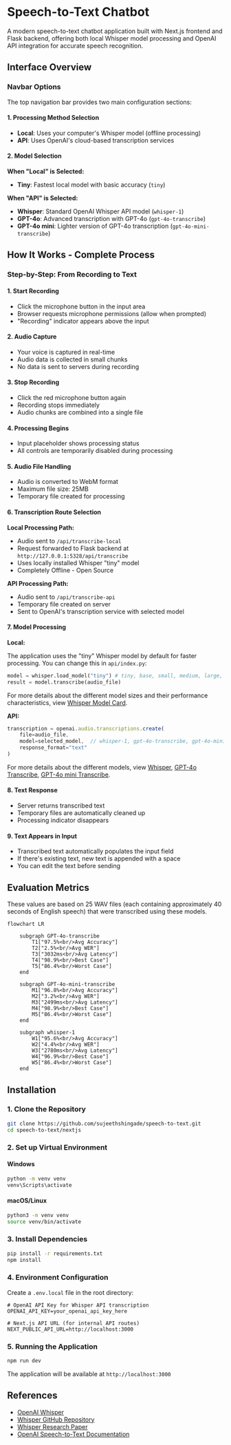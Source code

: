 # Speech-to-Text Chatbot

A modern speech-to-text chatbot application built with Next.js frontend and Flask backend, offering both local Whisper model processing and OpenAI API integration for accurate speech recognition.

## Interface Overview

### Navbar Options

The top navigation bar provides two main configuration sections:

#### 1. Processing Method Selection

- **Local**: Uses your computer's Whisper model (offline processing)
- **API**: Uses OpenAI's cloud-based transcription services

#### 2. Model Selection

**When "Local" is Selected:**

- **Tiny**: Fastest local model with basic accuracy (`tiny`)

**When "API" is Selected:**

- **Whisper**: Standard OpenAI Whisper API model (`whisper-1`)
- **GPT-4o**: Advanced transcription with GPT-4o (`gpt-4o-transcribe`)
- **GPT-4o mini**: Lighter version of GPT-4o transcription (`gpt-4o-mini-transcribe`)

## How It Works - Complete Process

### Step-by-Step: From Recording to Text

#### 1. **Start Recording**

- Click the microphone button in the input area
- Browser requests microphone permissions (allow when prompted)
- "Recording" indicator appears above the input

#### 2. **Audio Capture**

- Your voice is captured in real-time
- Audio data is collected in small chunks
- No data is sent to servers during recording

#### 3. **Stop Recording**

- Click the red microphone button again
- Recording stops immediately
- Audio chunks are combined into a single file

#### 4. **Processing Begins**

- Input placeholder shows processing status
- All controls are temporarily disabled during processing

#### 5. **Audio File Handling**

- Audio is converted to WebM format
- Maximum file size: 25MB
- Temporary file created for processing

#### 6. **Transcription Route Selection**

**Local Processing Path:**

- Audio sent to `/api/transcribe-local`
- Request forwarded to Flask backend at `http://127.0.0.1:5328/api/transcribe`
- Uses locally installed Whisper "tiny" model
- Completely Offline - Open Source

**API Processing Path:**

- Audio sent to `/api/transcribe-api`
- Temporary file created on server
- Sent to OpenAI's transcription service with selected model

#### 7. **Model Processing**

**Local:**

The application uses the "tiny" Whisper model by default for faster processing. You can change this in `api/index.py`:

```python
model = whisper.load_model("tiny") # tiny, base, small, medium, large, turbo
result = model.transcribe(audio_file)
```

For more details about the different model sizes and their performance characteristics, view [Whisper Model Card](https://github.com/openai/whisper/blob/main/model-card.md).

**API:**

```javascript
transcription = openai.audio.transcriptions.create(
    file=audio_file,
    model=selected_model,  // whisper-1, gpt-4o-transcribe, gpt-4o-mini-transcribe
    response_format="text"
)
```

For more details about the different models, view [Whisper](https://platform.openai.com/docs/models/whisper-1), [GPT-4o Transcribe](https://platform.openai.com/docs/models/gpt-4o-transcribe), [GPT-4o mini Transcribe](https://platform.openai.com/docs/models/gpt-4o-mini-transcribe).

#### 8. **Text Response**

- Server returns transcribed text
- Temporary files are automatically cleaned up
- Processing indicator disappears

#### 9. **Text Appears in Input**

- Transcribed text automatically populates the input field
- If there's existing text, new text is appended with a space
- You can edit the text before sending

## Evaluation Metrics

These values are based on 25 WAV files (each containing approximately 40 seconds of English speech) that were transcribed using these models.

```mermaid
flowchart LR

    subgraph GPT-4o-transcribe
        T1["97.5%<br/>Avg Accuracy"]
        T2["2.5%<br/>Avg WER"]
        T3["3032ms<br/>Avg Latency"]
        T4["98.9%<br/>Best Case"]
        T5["86.4%<br/>Worst Case"]
    end

    subgraph GPT-4o-mini-transcribe
        M1["96.8%<br/>Avg Accuracy"]
        M2["3.2%<br/>Avg WER"]
        M3["2499ms<br/>Avg Latency"]
        M4["98.9%<br/>Best Case"]
        M5["86.4%<br/>Worst Case"]
    end

    subgraph whisper-1
        W1["95.6%<br/>Avg Accuracy"]
        W2["4.4%<br/>Avg WER"]
        W3["2780ms<br/>Avg Latency"]
        W4["96.9%<br/>Best Case"]
        W5["86.4%<br/>Worst Case"]
    end
```

## Installation

### 1. Clone the Repository

```bash
git clone https://github.com/sujeethshingade/speech-to-text.git
cd speech-to-text/nextjs
```

### 2. Set up Virtual Environment

#### Windows

```bash
python -m venv venv
venv\Scripts\activate
```

#### macOS/Linux

```bash
python3 -m venv venv
source venv/bin/activate
```

### 3. Install Dependencies

```bash
pip install -r requirements.txt
npm install
```

### 4. Environment Configuration

Create a `.env.local` file in the root directory:

```env
# OpenAI API Key for Whisper API transcription
OPENAI_API_KEY=your_openai_api_key_here

# Next.js API URL (for internal API routes)
NEXT_PUBLIC_API_URL=http://localhost:3000
```

### 5. Running the Application

```bash
npm run dev
```

The application will be available at `http://localhost:3000`

## References

- [OpenAI Whisper](https://openai.com/index/whisper/)
- [Whisper GitHub Repository](https://github.com/openai/whisper)
- [Whisper Research Paper](https://cdn.openai.com/papers/whisper.pdf)
- [OpenAI Speech-to-Text Documentation](https://platform.openai.com/docs/guides/speech-to-text)
